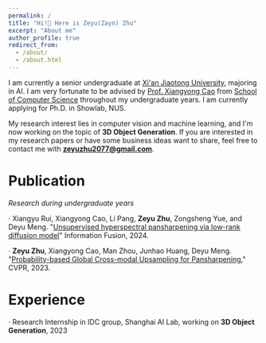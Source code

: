 ```yaml
---
permalink: /
title: "Hi!👋 Here is Zeyu(Zayn) Zhu"
excerpt: "About me"
author_profile: true
redirect_from: 
  - /about/
  - /about.html
---
```


I am currently a senior undergraduate at [Xi'an Jiaotong University](http://en.xjtu.edu.cn), majoring in AI. I am very fortunate to be advised by [Prof. Xiangyong Cao](https://gr.xjtu.edu.cn/en/web/caoxiangyong/home) from [School of Computer Science](http://www.cs.xjtu.edu.cn) throughout my undergraduate years. I am currently applying for Ph.D. in Showlab, NUS.

My research interest lies in computer vision and machine learning, and I'm now working on the topic of **3D Object Generation**. If you are interested in my research papers or have some business ideas want to share, feel free to contact me with **zeyuzhu2077@gmail.com**.

Publication
======
*Research during undergraduate years*

· Xiangyu Rui, Xiangyong Cao, Li Pang, **Zeyu Zhu**, Zongsheng Yue, and Deyu Meng. "[Unsupervised hyperspectral pansharpening via low-rank diffusion model](https://www.sciencedirect.com/science/article/abs/pii/S1566253524001039)" Information Fusion, 2024.

· **Zeyu Zhu**, Xiangyong Cao, Man Zhou, Junhao Huang, Deyu Meng. "[Probability-based Global Cross-modal Upsampling for Pansharpening.](https://openaccess.thecvf.com/content/CVPR2023/papers/Zhu_Probability-Based_Global_Cross-Modal_Upsampling_for_Pansharpening_CVPR_2023_paper.pdf)" CVPR, 2023.

Experience
======
· Research Internship in IDC group, Shanghai AI Lab, working on **3D Object Generation**, 2023
